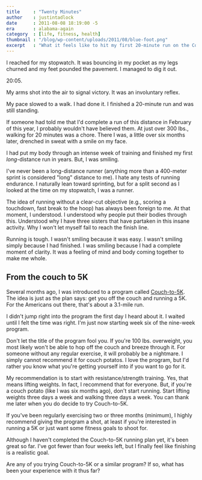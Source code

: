 ```yaml
---
title     : "Twenty Minutes"
author    : justintadlock
date      : 2011-08-08 18:19:00 -5
era       : alabama-again
category  : [life, fitness, health]
thumbnail : "/blog/wp-content/uploads/2011/08/blue-foot.png"
excerpt   : "What it feels like to hit my first 20-minute run on the Couch-to-5K running plan."
---
```


I reached for my stopwatch.  It was bouncing in my pocket as my legs churned and my feet pounded the pavement.  I managed to dig it out.

20:05.

My arms shot into the air to signal victory.  It was an involuntary reflex.

My pace slowed to a walk.  I had done it.  I finished a 20-minute run and was still standing.

If someone had told me that I'd complete a run of this distance in February of this year, I probably wouldn't have believed them.  At just over 300 lbs., walking for 20 minutes was a chore.  There I was, a little over six months later, drenched in sweat with a smile on my face.

I had put my body through an intense week of training and finished my first <em>long</em>-distance run in years.  But, I was smiling.

I've never been a long-distance runner (anything more than a 400-meter sprint is considered "long" distance to me).  I hate any tests of running endurance.  I naturally lean toward sprinting, but for a split second as I looked at the time on my stopwatch, I was a runner.

The idea of running without a clear-cut objective (e.g., scoring a touchdown, fast break to the hoop) has always been foreign to me.  At that moment, I understood.  I understood why people put their bodies through this.  Understood why I have three sisters that have partaken in this insane activity.  Why I won't let myself fail to reach the finish line.

Running is tough.  I wasn't smiling because it was easy.  I wasn't smiling simply because I had finished.  I was smiling because I had a complete moment of clarity.  It was a feeling of mind and body coming together to make me whole.

<h2>From the couch to 5K</h2>

Several months ago, I was introduced to a program called <a href="http://www.coolrunning.com/engine/2/2_3/181.shtml" title="The Couch-to-5K running plan">Couch-to-5K</a>.  The idea is just as the plan says:  get you off the couch and running a 5K.  For the Americans out there, that's about a 3.1-mile run.

I didn't jump right into the program the first day I heard about it.  I waited until I felt the time was right.  I'm just now starting week six of the nine-week program.

Don't let the title of the program fool you.  If you're 100 lbs. overweight, you most likely won't be able to hop off the couch and breeze through it.  For someone without any regular exercise, it will probably be a nightmare.  I simply cannot recommend it for couch potatos.  I love the program, but I'd rather you know what you're getting yourself into if you want to go for it.

My recommendation is to start with resistance/strength training.  Yes, that means lifting weights.  In fact, I recommend that for everyone.  But, if you're a couch potato (like I was six months ago), don't start running.  Start lifting weights three days a week and walking three days a week.  You can thank me later when you do decide to try Couch-to-5K.

If you've been regularly exercising two or three months (minimum), I highly recommend giving the program a shot, at least if you're interested in running a 5K or just want some fitness goals to shoot for.

Although I haven't completed the Couch-to-5K running plan yet, it's been great so far.  I've got fewer than four weeks left, but I finally feel like finishing is a realistic goal.

Are any of you trying Couch-to-5K or a similar program?  If so, what has been your experience with it thus far?
